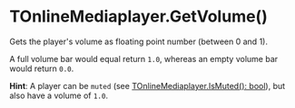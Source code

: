 # TOnlineMediaplayer.GetVolume()

Gets the player's volume as floating point number (between 0 and 1).

A full volume bar would equal return `1.0`,
whereas an empty volume bar would return `0.0`.

**Hint**:
A player can be `muted` (see [TOnlineMediaplayer.IsMuted(): bool](TOnlineMediaplayer.IsMuted.md)), but also have a volume of `1.0`.

